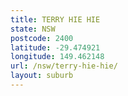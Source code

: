 ```yaml
---
title: TERRY HIE HIE
state: NSW
postcode: 2400
latitude: -29.474921
longitude: 149.462148
url: /nsw/terry-hie-hie/
layout: suburb
---
```

